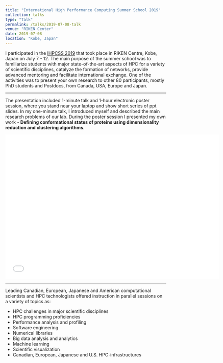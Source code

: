 ```yaml
---
title: "International High Performance Computing Summer School 2019"
collection: talks
type: "Talk"
permalink: /talks/2019-07-08-talk
venue: "RIKEN Center"
date: 2019-07-08
location: "Kobe, Japan"
---
```


I participated in the [IHPCSS 2019](http://www.ihpcss.org/) that took place in RIKEN Centre, Kobe, Japan on July 7 - 12. The main purpose of the summer school was to familiarize students with major state-of-the-art aspects of HPC for a variety of scientific disciplines, catalyze the formation of networks, provide advanced mentoring and facilitate international exchange. One of the activities was to present your own research to other 80 participants, mostly PhD students and Postdocs, from Canada, USA, Europe and Japan. 

---

The presentation included 1-minute talk and 1-hour electronic poster session, where you stand near your laptop and show short series of ppt slides. In my one-minute talk, I introduced myself and described the main research problems of our lab. During the poster session I presented my own work - **Defining conformational states of proteins using dimensionality reduction and clustering algorithms**. 

<embed src="{{ site.baseurl }}/files/ihpcss19-slides.pdf" width="670" height="450" type='application/pdf'>

<hr>

Leading Canadian, European, Japanese and American computational scientists and HPC technologists offered instruction in parallel sessions on a variety of topics as:

- HPC challenges in major scientific disciplines
- HPC programming proficiencies
- Performance analysis and profiling
- Software engineering 
- Numerical libraries
- Big data analysis and analytics
- Machine learning
- Scientific visualization
- Canadian, European, Japanese and U.S. HPC-infrastructures

